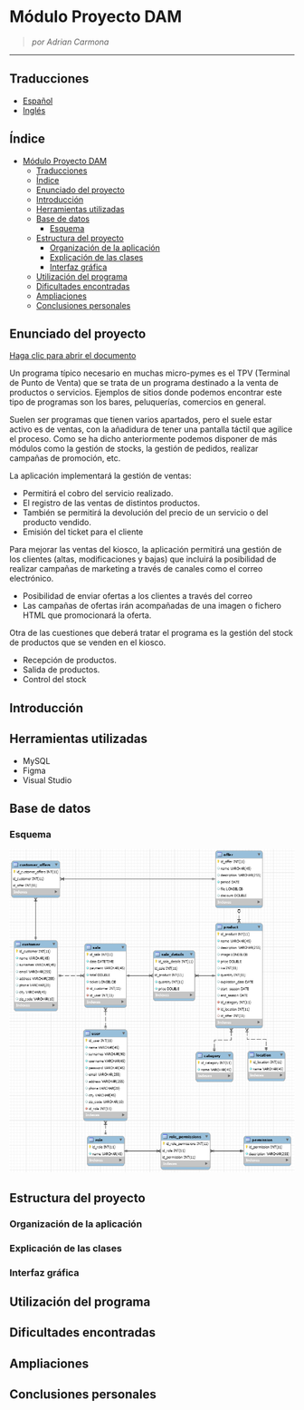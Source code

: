 # Módulo Proyecto DAM

> *por Adrian Carmona*

---

## Traducciones

* [Español](./README.es.md)
* [Inglés](./README.md)


## Índice

- [Módulo Proyecto DAM](#módulo-proyecto-dam)
  - [Traducciones](#traducciones)
  - [Índice](#índice)
  - [Enunciado del proyecto](#enunciado-del-proyecto)
  - [Introducción](#introducción)
  - [Herramientas utilizadas](#herramientas-utilizadas)
  - [Base de datos](#base-de-datos)
    - [Esquema](#esquema)
  - [Estructura del proyecto](#estructura-del-proyecto)
    - [Organización de la aplicación](#organización-de-la-aplicación)
    - [Explicación de las clases](#explicación-de-las-clases)
    - [Interfaz gráfica](#interfaz-gráfica)
  - [Utilización del programa](#utilización-del-programa)
  - [Dificultades encontradas](#dificultades-encontradas)
  - [Ampliaciones](#ampliaciones)
  - [Conclusiones personales](#conclusiones-personales)

## Enunciado del proyecto

[Haga clic para abrir el documento](./Project%20Statement.pdf)

Un programa típico necesario en muchas micro-pymes es el TPV (Terminal de Punto de Venta) que se trata de un programa destinado a la venta de productos o servicios. Ejemplos de sitios donde podemos encontrar este tipo de programas son los bares, peluquerías, comercios en general.

Suelen ser programas que tienen varios apartados, pero el suele estar activo es de ventas, con la añadidura de tener una pantalla táctil que agilice el proceso. Como se ha dicho anteriormente podemos disponer de más módulos como la gestión de stocks, la gestión de pedidos, realizar campañas de promoción, etc.

La aplicación implementará la gestión de ventas:

  - Permitirá el cobro del servicio realizado.
  - El registro de las ventas de distintos productos.
  - También se permitirá la devolución del precio de un servicio o del producto vendido.
  - Emisión del ticket para el cliente
  
Para mejorar las ventas del kiosco, la aplicación permitirá una gestión de los clientes (altas, modificaciones y bajas) que incluirá la posibilidad de realizar campañas de marketing a través de canales como el correo electrónico.

  - Posibilidad de enviar ofertas a los clientes a través del correo
  - Las campañas de ofertas irán acompañadas de una imagen o fichero HTML que promocionará la oferta.

Otra de las cuestiones que deberá tratar el programa es la gestión del stock de productos que se venden en el kiosco.

  - Recepción de productos.
  - Salida de productos.
  - Control del stock

## Introducción
    
## Herramientas utilizadas

* MySQL
* Figma
* Visual Studio

## Base de datos

### Esquema

![Esquema base de datos](Database/Schema.png)

## Estructura del proyecto

### Organización de la aplicación

### Explicación de las clases

### Interfaz gráfica

## Utilización del programa

## Dificultades encontradas

## Ampliaciones

## Conclusiones personales
